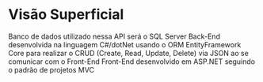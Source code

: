 # Visão Superficial
Banco de dados utilizado nessa API será o SQL Server
Back-End desenvolvida na linguagem C#/dotNet usando o ORM EntityFramework Core para realizar o CRUD (Create, Read, Update, Delete) via JSON ao se comunicar com o Front-End
Front-End desenvolvido em ASP.NET seguindo o padrão de projetos MVC

# 
